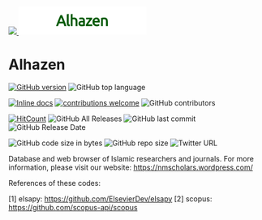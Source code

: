 <a Alhazen href="https://nmscholars.wordpress.com">
  <img src="https://nmscholars.files.wordpress.com/2018/07/cropped-logo-hitam.png" width="10%">
</a>
<a Alhazen href="https://nmscholars.wordpress.com">
  <img src="https://github.com/Alhazenet/Alhazen/blob/master/Alhazen.png" width="50%">
</a>

# Alhazen
[![GitHub version](https://badge.fury.io/gh/Alhazenet%2FAlhazen.svg)](https://badge.fury.io/gh/Alhazenet%2FAlhazen)
![GitHub top language](https://img.shields.io/github/languages/top/Alhazenet/Alhazen.svg)

[![Inline docs](http://inch-ci.org/github/dwyl/hapi-auth-jwt2.svg?branch=master)](http://inch-ci.org/github/Alhazenet/hapi-auth-jwt2)
[![contributions welcome](https://img.shields.io/badge/contributions-welcome-brightgreen.svg?style=flat)](https://github.com/Alhazenet/Alhazen/issues)
![GitHub contributors](https://img.shields.io/github/contributors/Alhazenet/Alhazen.svg)

[![HitCount](http://hits.dwyl.com/Alhazenet/Alhazen.svg)](http://hits.dwyl.com/Alhazenet/Alhazen)
![GitHub All Releases](https://img.shields.io/github/downloads/Alhazenet/Alhazen/total)
![GitHub last commit](https://img.shields.io/github/last-commit/Alhazenet/Alhazen)
![GitHub Release Date](https://img.shields.io/github/release-date/Alhazenet/Alhazen)

![GitHub code size in bytes](https://img.shields.io/github/languages/code-size/Alhazenet/Alhazen)
![GitHub repo size](https://img.shields.io/github/repo-size/Alhazenet/Alhazen)
![Twitter URL](https://img.shields.io/twitter/url?style=social&url=https%3A%2F%2Ftwitter.com%2Fnm_scholars)

Database and web browser of Islamic researchers and journals. For more information, please visit our website: https://nmscholars.wordpress.com/

References of these codes:

[1] elsapy: https://github.com/ElsevierDev/elsapy
[2] scopus: https://github.com/scopus-api/scopus
